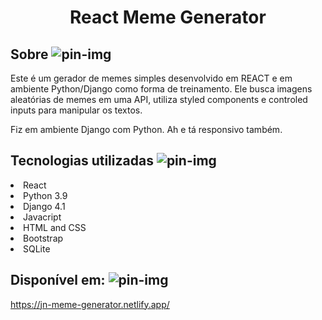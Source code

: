 <h1 align="center">React Meme Generator</h1>

## Sobre ![pin-img](https://user-images.githubusercontent.com/110631271/215866770-755c96a6-17fa-4a7c-9c05-23693843f01c.png)

Este é um gerador de memes simples desenvolvido em REACT e em ambiente Python/Django como forma de treinamento.
Ele busca imagens aleatórias de memes em uma API, utiliza styled components e controled inputs para manipular os textos.

Fiz em ambiente Django com Python. Ah e tá responsivo também.

## Tecnologias utilizadas ![pin-img](https://user-images.githubusercontent.com/110631271/215866770-755c96a6-17fa-4a7c-9c05-23693843f01c.png)
<li>React</li>
<li>Python 3.9</li>
<li>Django 4.1</li>
<li>Javacript</li>
<li>HTML and CSS</li>
<li>Bootstrap</li>
<li>SQLite</li>

## Disponível em: ![pin-img](https://user-images.githubusercontent.com/110631271/215866770-755c96a6-17fa-4a7c-9c05-23693843f01c.png)

https://jn-meme-generator.netlify.app/
